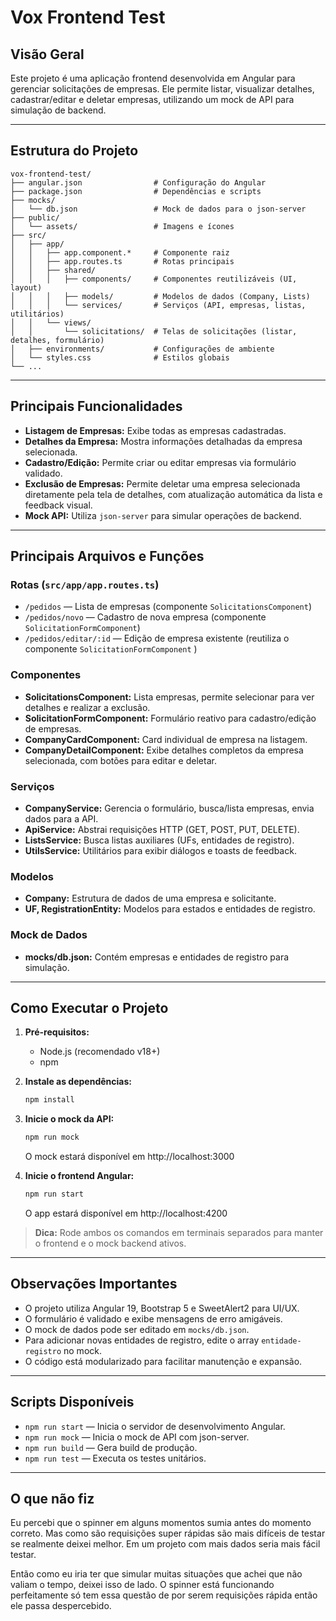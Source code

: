 # Vox Frontend Test

## Visão Geral

Este projeto é uma aplicação frontend desenvolvida em Angular para gerenciar solicitações de empresas. Ele permite listar, visualizar detalhes, cadastrar/editar e deletar empresas, utilizando um mock de API para simulação de backend.

---

## Estrutura do Projeto

```
vox-frontend-test/
├── angular.json                # Configuração do Angular
├── package.json                # Dependências e scripts
├── mocks/
│   └── db.json                 # Mock de dados para o json-server
├── public/
│   └── assets/                 # Imagens e ícones
├── src/
│   ├── app/
│   │   ├── app.component.*     # Componente raiz
│   │   ├── app.routes.ts       # Rotas principais
│   │   ├── shared/
│   │   │   ├── components/     # Componentes reutilizáveis (UI, layout)
│   │   │   ├── models/         # Modelos de dados (Company, Lists)
│   │   │   └── services/       # Serviços (API, empresas, listas, utilitários)
│   │   └── views/
│   │       └── solicitations/  # Telas de solicitações (listar, detalhes, formulário)
│   ├── environments/           # Configurações de ambiente
│   └── styles.css              # Estilos globais
└── ...
```

---

## Principais Funcionalidades

- **Listagem de Empresas:** Exibe todas as empresas cadastradas.
- **Detalhes da Empresa:** Mostra informações detalhadas da empresa selecionada.
- **Cadastro/Edição:** Permite criar ou editar empresas via formulário validado.
- **Exclusão de Empresas:** Permite deletar uma empresa selecionada diretamente pela tela de detalhes, com atualização automática da lista e feedback visual.
- **Mock API:** Utiliza `json-server` para simular operações de backend.

---

## Principais Arquivos e Funções

### Rotas (`src/app/app.routes.ts`)

- `/pedidos` — Lista de empresas (componente `SolicitationsComponent`)
- `/pedidos/novo` — Cadastro de nova empresa (componente `SolicitationFormComponent`)
- `/pedidos/editar/:id` — Edição de empresa existente (reutiliza o componente `SolicitationFormComponent` )

### Componentes

- **SolicitationsComponent:** Lista empresas, permite selecionar para ver detalhes e realizar a exclusão.
- **SolicitationFormComponent:** Formulário reativo para cadastro/edição de empresas.
- **CompanyCardComponent:** Card individual de empresa na listagem.
- **CompanyDetailComponent:** Exibe detalhes completos da empresa selecionada, com botões para editar e deletar.

### Serviços

- **CompanyService:** Gerencia o formulário, busca/lista empresas, envia dados para a API.
- **ApiService:** Abstrai requisições HTTP (GET, POST, PUT, DELETE).
- **ListsService:** Busca listas auxiliares (UFs, entidades de registro).
- **UtilsService:** Utilitários para exibir diálogos e toasts de feedback.

### Modelos

- **Company:** Estrutura de dados de uma empresa e solicitante.
- **UF, RegistrationEntity:** Modelos para estados e entidades de registro.

### Mock de Dados

- **mocks/db.json:** Contém empresas e entidades de registro para simulação.

---

## Como Executar o Projeto

1. **Pré-requisitos:**

   - Node.js (recomendado v18+)
   - npm

2. **Instale as dependências:**

   ```bash
   npm install
   ```

3. **Inicie o mock da API:**

   ```bash
   npm run mock
   ```

   O mock estará disponível em http://localhost:3000

4. **Inicie o frontend Angular:**
   ```bash
   npm run start
   ```
   O app estará disponível em http://localhost:4200

> **Dica:** Rode ambos os comandos em terminais separados para manter o frontend e o mock backend ativos.

---

## Observações Importantes

- O projeto utiliza Angular 19, Bootstrap 5 e SweetAlert2 para UI/UX.
- O formulário é validado e exibe mensagens de erro amigáveis.
- O mock de dados pode ser editado em `mocks/db.json`.
- Para adicionar novas entidades de registro, edite o array `entidade-registro` no mock.
- O código está modularizado para facilitar manutenção e expansão.

---

## Scripts Disponíveis

- `npm run start` — Inicia o servidor de desenvolvimento Angular.
- `npm run mock` — Inicia o mock de API com json-server.
- `npm run build` — Gera build de produção.
- `npm run test` — Executa os testes unitários.

---

## O que não fiz

Eu percebi que o spinner em alguns momentos sumia antes do momento correto.
Mas como são requisições super rápidas são mais difíceis de testar se realmente deixei melhor.
Em um projeto com mais dados seria mais fácil testar.

Então como eu iria ter que simular muitas situações que achei que não valiam o tempo, deixei isso de lado.
O spinner está funcionando perfeitamente só tem essa questão de por serem requisições rápida então ele passa despercebido.
